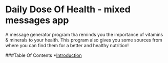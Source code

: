 # Daily Dose Of Health - mixed messages app

A message generator program tha reminds you the importance of vitamins & minerals to your health. This program also gives you some sources from where you can find them for a better and healthy nutrition! 

###Table Of Contents
*[Introduction](#introduction)
